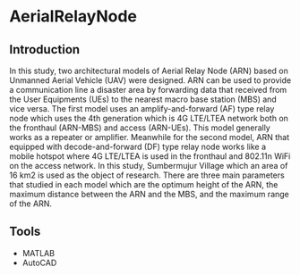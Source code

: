# AerialRelayNode

## Introduction
In this study, two architectural models of Aerial Relay Node (ARN) based on Unmanned Aerial Vehicle (UAV) were designed. ARN can be used to provide a communication line a disaster area by forwarding data that received from the User Equipments (UEs) to the nearest macro base station (MBS) and vice versa. The first model uses an amplify-and-forward (AF) type relay node which uses the 4th generation which is 4G LTE/LTEA network both on the fronthaul (ARN-MBS) and access (ARN-UEs). This model generally works as a repeater or amplifier. Meanwhile for the second model, ARN that equipped with decode-and-forward (DF) type relay node works like a mobile hotspot where 4G LTE/LTEA is used in the fronthaul and 802.11n WiFi on the access network. In this study, Sumbermujur Village which an area of 16 km2 is used as the object of research. There are three main parameters that studied in each model which are the optimum height of the ARN, the maximum distance between the ARN and the MBS, and the maximum range of the ARN.

## Tools
* MATLAB
* AutoCAD

